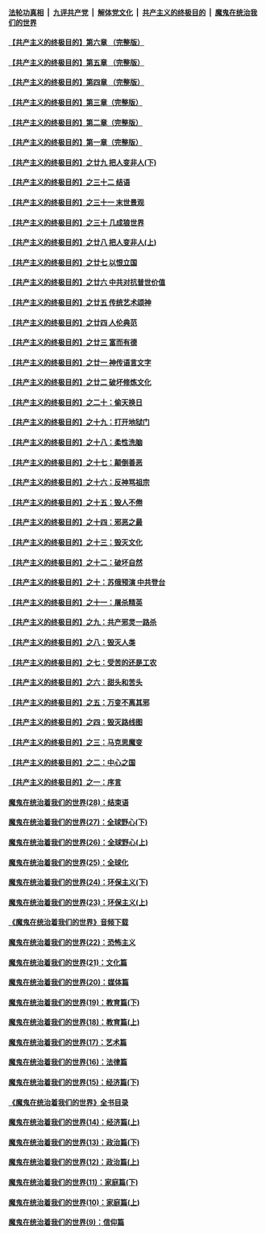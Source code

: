 

####  [法轮功真相](../../../../basic/blob/master/README.md?t=07032031) &nbsp;|&nbsp; [九评共产党](../../../../9ping.md/blob/master/README.md?t=07032031) &nbsp;|&nbsp; [解体党文化](../../../../jtdwh.md/blob/master/README.md?t=07032031)  &nbsp;|&nbsp; [共产主义的终极目的](../../../../gczydzjmd.md/blob/master/README.md?t=07032031) &nbsp;|&nbsp; [魔鬼在统治我们的世界](../../../../mgztzwmdsj.md/blob/master/README.md?t=07032031) 

#### [【共产主义的终极目的】第六章 （完整版）](../pages/nsc422/n11428913.md?t=07032031) 

#### [【共产主义的终极目的】第五章 （完整版）](../pages/nsc422/n11428912.md?t=07032031) 

#### [【共产主义的终极目的】第四章 （完整版）](../pages/nsc422/n11428907.md?t=07032031) 

#### [【共产主义的终极目的】第三章（完整版）](../pages/nsc422/n11428848.md?t=07032031) 

#### [【共产主义的终极目的】第二章（完整版）](../pages/nsc422/n11428831.md?t=07032031) 

#### [【共产主义的终极目的】第一章（完整版）](../pages/nsc422/n11417651.md?t=07032031) 

#### [【共产主义的终极目的】之廿九 把人变非人(下)](../pages/nsc422/n11344140.md?t=07032031) 

#### [【共产主义的终极目的】之三十二 结语](../pages/nsc422/n11360535.md?t=07032031) 

#### [【共产主义的终极目的】之三十一 末世景观](../pages/nsc422/n11351129.md?t=07032031) 

#### [【共产主义的终极目的】之三十 几成狼世界](../pages/nsc422/n11348280.md?t=07032031) 

#### [【共产主义的终极目的】之廿八 把人变非人(上)](../pages/nsc422/n11340492.md?t=07032031) 

#### [【共产主义的终极目的】之廿七 以恨立国](../pages/nsc422/n11336944.md?t=07032031) 

#### [【共产主义的终极目的】之廿六 中共对抗普世价值](../pages/nsc422/n11324785.md?t=07032031) 

#### [【共产主义的终极目的】之廿五 传统艺术颂神](../pages/nsc422/n11296396.md?t=07032031) 

#### [【共产主义的终极目的】之廿四 人伦典范](../pages/nsc422/n11296397.md?t=07032031) 

#### [【共产主义的终极目的】之廿三 富而有德](../pages/nsc422/n11283598.md?t=07032031) 

#### [【共产主义的终极目的】之廿一 神传语言文字](../pages/nsc422/n11263265.md?t=07032031) 

#### [【共产主义的终极目的】之廿二 破坏修炼文化](../pages/nsc422/n11245728.md?t=07032031) 

#### [【共产主义的终极目的】之二十：偷天换日](../pages/nsc422/n11238846.md?t=07032031) 

#### [【共产主义的终极目的】之十九：打开地狱门](../pages/nsc422/n11206376.md?t=07032031) 

#### [【共产主义的终极目的】之十八：柔性洗脑](../pages/nsc422/n11199994.md?t=07032031) 

#### [【共产主义的终极目的】之十七：颠倒善恶](../pages/nsc422/n11179782.md?t=07032031) 

#### [【共产主义的终极目的】之十六：反神骂祖宗](../pages/nsc422/n11166798.md?t=07032031) 

#### [【共产主义的终极目的】之十五：毁人不倦](../pages/nsc422/n11166792.md?t=07032031) 

#### [【共产主义的终极目的】之十四：邪恶之最](../pages/nsc422/n11150249.md?t=07032031) 

#### [【共产主义的终极目的】之十三：毁灭文化](../pages/nsc422/n11135227.md?t=07032031) 

#### [【共产主义的终极目的】之十二：破坏自然](../pages/nsc422/n11135214.md?t=07032031) 

#### [【共产主义的终极目的】之十：苏俄预演 中共登台](../pages/nsc422/n11118424.md?t=07032031) 

#### [【共产主义的终极目的】之十一：屠杀精英](../pages/nsc422/n11118442.md?t=07032031) 

#### [【共产主义的终极目的】之九：共产邪灵一路杀](../pages/nsc422/n11114139.md?t=07032031) 

#### [【共产主义的终极目的】之八：毁灭人类](../pages/nsc422/n11108503.md?t=07032031) 

#### [【共产主义的终极目的】之七：受苦的还是工农](../pages/nsc422/n11101809.md?t=07032031) 

#### [【共产主义的终极目的】之六：甜头和苦头](../pages/nsc422/n11096971.md?t=07032031) 

#### [【共产主义的终极目的】之五：万变不离其邪](../pages/nsc422/n11091285.md?t=07032031) 

#### [【共产主义的终极目的】之四：毁灭路线图](../pages/nsc422/n11086284.md?t=07032031) 

#### [【共产主义的终极目的】之三：马克思魔变](../pages/nsc422/n11061941.md?t=07032031) 

#### [【共产主义的终极目的】之二：中心之国](../pages/nsc422/n11047728.md?t=07032031) 

#### [【共产主义的终极目的】之一：序言](../pages/nsc422/n11086077.md?t=07032031) 

#### [魔鬼在统治着我们的世界(28)：结束语](../pages/nsc422/n10936246.md?t=07032031) 

#### [魔鬼在统治着我们的世界(27)：全球野心(下)](../pages/nsc422/n10928319.md?t=07032031) 

#### [魔鬼在统治着我们的世界(26)：全球野心(上)](../pages/nsc422/n10900318.md?t=07032031) 

#### [魔鬼在统治着我们的世界(25)：全球化](../pages/nsc422/n10788205.md?t=07032031) 

#### [魔鬼在统治着我们的世界(24)：环保主义(下)](../pages/nsc422/n10695307.md?t=07032031) 

#### [魔鬼在统治着我们的世界(23)：环保主义(上)](../pages/nsc422/n10688613.md?t=07032031) 

#### [《魔鬼在统治着我们的世界》音频下载](../pages/nsc422/n10635553.md?t=07032031) 

#### [魔鬼在统治着我们的世界(22)：恐怖主义](../pages/nsc422/n10614727.md?t=07032031) 

#### [魔鬼在统治着我们的世界(21)：文化篇](../pages/nsc422/n10597706.md?t=07032031) 

#### [魔鬼在统治着我们的世界(20)：媒体篇](../pages/nsc422/n10586579.md?t=07032031) 

#### [魔鬼在统治着我们的世界(19)：教育篇(下)](../pages/nsc422/n10564808.md?t=07032031) 

#### [魔鬼在统治着我们的世界(18)：教育篇(上)](../pages/nsc422/n10526970.md?t=07032031) 

#### [魔鬼在统治着我们的世界(17)：艺术篇](../pages/nsc422/n10499093.md?t=07032031) 

#### [魔鬼在统治着我们的世界(16)：法律篇](../pages/nsc422/n10485969.md?t=07032031) 

#### [魔鬼在统治着我们的世界(15)：经济篇(下)](../pages/nsc422/n10469975.md?t=07032031) 

#### [《魔鬼在统治着我们的世界》全书目录](../pages/nsc422/n10464261.md?t=07032031) 

#### [魔鬼在统治着我们的世界(14)：经济篇(上)](../pages/nsc422/n10457370.md?t=07032031) 

#### [魔鬼在统治着我们的世界(13)：政治篇(下)](../pages/nsc422/n10448270.md?t=07032031) 

#### [魔鬼在统治着我们的世界(12)：政治篇(上)](../pages/nsc422/n10444576.md?t=07032031) 

#### [魔鬼在统治着我们的世界(11)：家庭篇(下)](../pages/nsc422/n10440961.md?t=07032031) 

#### [魔鬼在统治着我们的世界(10)：家庭篇(上)](../pages/nsc422/n10435448.md?t=07032031) 

#### [魔鬼在统治着我们的世界(9)：信仰篇](../pages/nsc422/n10432159.md?t=07032031) 

